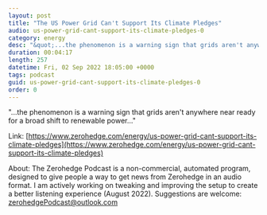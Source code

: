 ```yaml
---
layout: post
title: "The US Power Grid Can't Support Its Climate Pledges"
audio: us-power-grid-cant-support-its-climate-pledges-0
category: energy
desc: "&quot;...the phenomenon is a warning sign that grids aren't anywhere near ready for a broad shift to renewable power...&quot;"
duration: 00:04:17
length: 257
datetime: Fri, 02 Sep 2022 18:05:00 +0000
tags: podcast
guid: us-power-grid-cant-support-its-climate-pledges-0
order: 0
---
```

&quot;...the phenomenon is a warning sign that grids aren't anywhere near ready for a broad shift to renewable power...&quot;

Link: [https://www.zerohedge.com/energy/us-power-grid-cant-support-its-climate-pledges](https://www.zerohedge.com/energy/us-power-grid-cant-support-its-climate-pledges)

About: The Zerohedge Podcast is a non-commercial, automated program, designed to give people a way to get news from Zerohedge in an audio format.  I am actively working on tweaking and improving the setup to create a better listening experience (August 2022).  Suggestions are welcome: [zerohedgePodcast@outlook.com](mailto:zerohedgePodcast@outlook.com)